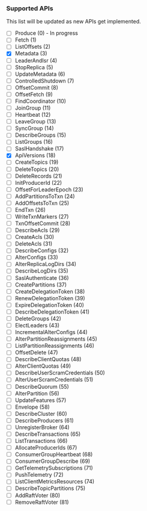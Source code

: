 ### Supported APIs

This list will be updated as new APIs get implemented.

- [ ] Produce (0) - In progress
- [ ] Fetch	(1)
- [ ] ListOffsets (2)
- [x] Metadata (3)
- [ ] LeaderAndIsr (4)
- [ ] StopReplica (5)
- [ ] UpdateMetadata (6)
- [ ] ControlledShutdown (7)
- [ ] OffsetCommit (8)
- [ ] OffsetFetch (9)
- [ ] FindCoordinator (10)
- [ ] JoinGroup (11)
- [ ] Heartbeat (12)
- [ ] LeaveGroup (13)
- [ ] SyncGroup (14)
- [ ] DescribeGroups (15)
- [ ] ListGroups (16)
- [ ] SaslHandshake (17)
- [x] ApiVersions (18)
- [ ] CreateTopics (19)
- [ ] DeleteTopics (20)
- [ ] DeleteRecords (21)
- [ ] InitProducerId (22)
- [ ] OffsetForLeaderEpoch (23)
- [ ] AddPartitionsToTxn (24)
- [ ] AddOffsetsToTxn (25)
- [ ] EndTxn (26)
- [ ] WriteTxnMarkers (27)
- [ ] TxnOffsetCommit (28)
- [ ] DescribeAcls (29)
- [ ] CreateAcls (30)
- [ ] DeleteAcls (31)
- [ ] DescribeConfigs (32)
- [ ] AlterConfigs (33)
- [ ] AlterReplicaLogDirs (34)
- [ ] DescribeLogDirs (35)
- [ ] SaslAuthenticate (36)
- [ ] CreatePartitions (37)
- [ ] CreateDelegationToken (38)
- [ ] RenewDelegationToken (39)
- [ ] ExpireDelegationToken (40)
- [ ] DescribeDelegationToken (41)
- [ ] DeleteGroups (42)
- [ ] ElectLeaders (43)
- [ ] IncrementalAlterConfigs (44)
- [ ] AlterPartitionReassignments (45)
- [ ] ListPartitionReassignments (46)
- [ ] OffsetDelete (47)
- [ ] DescribeClientQuotas (48)
- [ ] AlterClientQuotas (49)
- [ ] DescribeUserScramCredentials (50)
- [ ] AlterUserScramCredentials (51)
- [ ] DescribeQuorum (55)
- [ ] AlterPartition (56)
- [ ] UpdateFeatures (57)
- [ ] Envelope (58)
- [ ] DescribeCluster (60)
- [ ] DescribeProducers (61)
- [ ] UnregisterBroker (64)
- [ ] DescribeTransactions (65)
- [ ] ListTransactions (66)
- [ ] AllocateProducerIds (67)
- [ ] ConsumerGroupHeartbeat (68)
- [ ] ConsumerGroupDescribe (69)
- [ ] GetTelemetrySubscriptions (71)
- [ ] PushTelemetry (72)
- [ ] ListClientMetricsResources (74)
- [ ] DescribeTopicPartitions (75)
- [ ] AddRaftVoter (80)
- [ ] RemoveRaftVoter (81)
